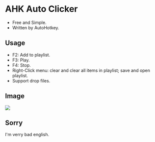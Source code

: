 # AHK Auto Clicker
* Free and Simple.
* Written by AutoHotkey.
## Usage
* F2: Add to playlist.
* F3: Play.
* F4: Stop.
* Right-Click menu: clear and clear all items in playlist; save and open playlist.
* Support drop files.
## Image
<img align="center" src="https://i.imgur.com/dK6cBcv.png"/>

## Sorry
I'm verry bad english.
